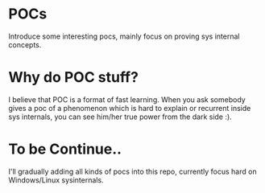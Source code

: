 # POCs
Introduce some interesting pocs, mainly focus on proving sys internal concepts.

# Why do POC stuff?
I believe that POC is a format of fast learning. When you ask somebody gives a poc of a phenomenon which is hard to explain or recurrent inside sys internals, you can see him/her true power from the dark side :).

# To be Continue..

I'll gradually adding all kinds of pocs into this repo, currently focus hard on Windows/Linux sysinternals.
